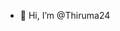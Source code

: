 - 👋 Hi, I’m @Thiruma24


<!---
Thiruma24/Thiruma24 is a ✨ special ✨ repository because its `README.md` (this file) appears on your GitHub profile.
You can click the Preview link to take a look at your changes.
--->
